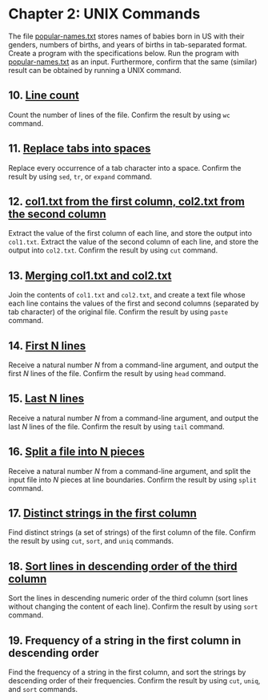 # Chapter 2: UNIX Commands

The file [popular-names.txt](../../assets/popular-names.txt) stores names of babies born in US with their genders, numbers of births, and years of births in tab-separated format. Create a program with the specifications below. Run the program with [popular-names.txt](../../assets/popular-names.txt) as an input. Furthermore, confirm that the same (similar) result can be obtained by running a UNIX command.

## 10. [Line count](./ex10.ts)

Count the number of lines of the file. Confirm the result by using `wc` command.

## 11. [Replace tabs into spaces](./ex11.ts)

Replace every occurrence of a tab character into a space. Confirm the result by using `sed`, `tr`, or `expand` command.

## 12. [col1.txt from the first column, col2.txt from the second column](./ex12.ts)

Extract the value of the first column of each line, and store the output into `col1.txt`. Extract the value of the second column of each line, and store the output into `col2.txt`. Confirm the result by using `cut` command.

## 13. [Merging col1.txt and col2.txt](./ex13.ts)

Join the contents of `col1.txt` and `col2.txt`, and create a text file whose each line contains the values of the first and second columns (separated by tab character) of the original file. Confirm the result by using `paste` command.

## 14. [First N lines](./ex14.ts)

Receive a natural number $N$ from a command-line argument, and output the first $N$ lines of the file. Confirm the result by using `head` command.

## 15. [Last N lines](./ex15.ts)

Receive a natural number $N$ from a command-line argument, and output the last $N$ lines of the file. Confirm the result by using `tail` command.

## 16. [Split a file into N pieces](./ex16.ts)

Receive a natural number $N$ from a command-line argument, and split the input file into $N$ pieces at line boundaries. Confirm the result by using `split` command.

## 17. [Distinct strings in the first column](./ex17.ts)

Find distinct strings (a set of strings) of the first column of the file. Confirm the result by using `cut`, `sort`, and `uniq` commands.

## 18. [Sort lines in descending order of the third column](./ex18.ts)

Sort the lines in descending numeric order of the third column (sort lines without changing the content of each line). Confirm the result by using `sort` command.

## 19. Frequency of a string in the first column in descending order

Find the frequency of a string in the first column, and sort the strings by descending order of their frequencies. Confirm the result by using `cut`, `uniq`, and `sort` commands.
